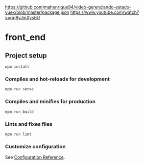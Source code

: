 https://github.com/mahenrique94/video-gerenciando-estado-vuex/blob/master/package.json
https://www.youtube.com/watch?v=qq8yJmXys6U

# front_end

## Project setup
```
npm install
```

### Compiles and hot-reloads for development
```
npm run serve
```

### Compiles and minifies for production
```
npm run build
```

### Lints and fixes files
```
npm run lint
```

### Customize configuration
See [Configuration Reference](https://cli.vuejs.org/config/).
